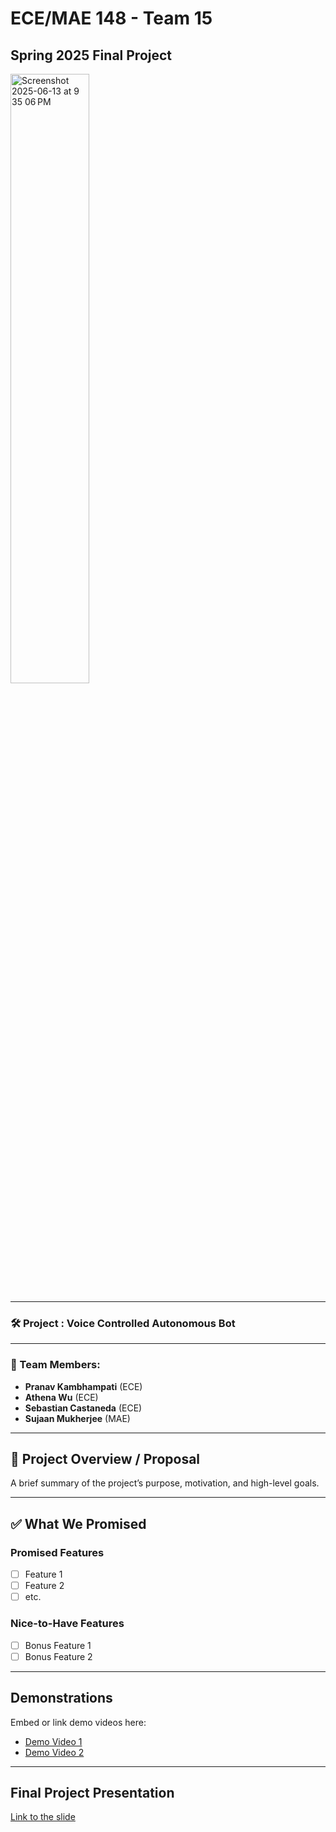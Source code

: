 # ECE/MAE 148 - Team 15  
## Spring 2025 Final Project

<img style="width: 50%;" alt="Screenshot 2025-06-13 at 9 35 06 PM" src="https://github.com/user-attachments/assets/c1025ec2-f250-47fe-bab5-4b1ef2d3aeb1" />

---

### 🛠️ Project : Voice Controlled Autonomous Bot

---

### 👥 Team Members:
- **Pranav Kambhampati** (ECE)  
- **Athena Wu** (ECE)  
- **Sebastian Castaneda** (ECE)  
- **Sujaan Mukherjee** (MAE)

---

## 📌 Project Overview / Proposal
A brief summary of the project’s purpose, motivation, and high-level goals.  

---

## ✅ What We Promised
### Promised Features
- [ ] Feature 1  
- [ ] Feature 2  
- [ ] etc.

### Nice-to-Have Features
- [ ] Bonus Feature 1  
- [ ] Bonus Feature 2

---

## Demonstrations
Embed or link demo videos here:

- [Demo Video 1](#)
- [Demo Video 2](#)

---

## Final Project Presentation
[Link to the slide](https://docs.google.com/presentation/d/16F6ugTsulLBXcFYbssiPY11haiGuQK-PavjkXhjKuz0/edit?usp=sharing)

